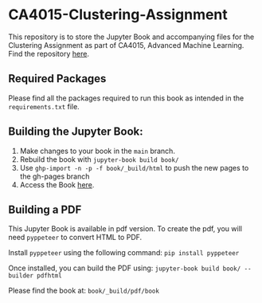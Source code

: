 # CA4015-Clustering-Assignment
This repository is to store the Jupyter Book and accompanying files for the Clustering Assignment as part of CA4015, Advanced Machine Learning.
Find the repository [here](https://github.com/scummins00/CA4015-Clustering-Assignment).

## Required Packages
Please find all the packages required to run this book as intended in the `requirements.txt` file.

## Building the Jupyter Book:
1. Make changes to your book in the `main` branch.
2. Rebuild the book with `jupyter-book build book/`
3. Use `ghp-import -n -p -f book/_build/html` to push the new pages to the gh-pages branch
4. Access the Book [here](https://scummins00.github.io/CA4015-Clustering-Assignment/intro.html).

## Building a PDF
This Jupyter Book is available in pdf version. To create the pdf, you will need `pyppeteer` to convert HTML to PDF.

Install `pyppeteer` using the following command:
`pip install pyppeteer`

Once installed, you can build the PDF using:
`jupyter-book build book/ --builder pdfhtml`

Please find the book at: `book/_build/pdf/book`